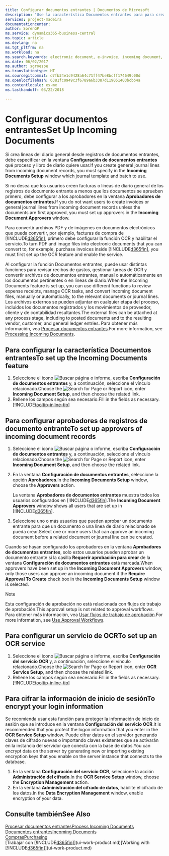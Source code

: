 ```yaml
---
title: Configurar documentos entrantes | Documentos de Microsoft
description: "Use la característica Documentos entrantes para para crear documentos electrónicos, administrar las tareas de OCR, importar facturas y convertir los archivos de imagen."
services: project-madeira
documentationcenter: 
author: SorenGP
ms.service: dynamics365-business-central
ms.topic: article
ms.devlang: na
ms.tgt_pltfrm: na
ms.workload: na
ms.search.keywords: electronic document, e-invoice, incoming document, OCR, ecommerce, document exchange, import invoice
ms.date: 06/02/2017
ms.author: sgroespe
ms.translationtype: HT
ms.sourcegitcommit: d7fb34e1c9428a64c71ff47be8bcff174649c00d
ms.openlocfilehash: 6381fc0949c3f6789a6b3387d119051403bcbb4a
ms.contentlocale: es-mx
ms.lasthandoff: 03/22/2018

---
```

# <a name="set-up-incoming-documents"></a><span data-ttu-id="fb72e-103">Configurar documentos entrantes</span><span class="sxs-lookup"><span data-stu-id="fb72e-103">Set Up Incoming Documents</span></span>
<span data-ttu-id="fb72e-104">Si crea líneas del diario general desde registros de documentos entrantes, debe especificar en la ventana **Configuración de documentos entrantes** qué proceso y libro de diario quiere usar.</span><span class="sxs-lookup"><span data-stu-id="fb72e-104">If you create general journal lines from incoming document records, you must specify in the **Incoming Documents Setup** window which journal template and batch to use.</span></span>

<span data-ttu-id="fb72e-105">Si no desea que los usuarios creen facturas o líneas de diario general de los registros de documento entrante a menos que los documentos se aprueben primero, debe configurar a los aprobadores en la ventana **Aprobadores de documentos entrantes**.</span><span class="sxs-lookup"><span data-stu-id="fb72e-105">If you do not want users to create invoices or general journal lines from incoming document records unless the documents are first approved, you must set up approvers in the **Incoming Document Approvers** window.</span></span>

<span data-ttu-id="fb72e-106">Para convertir archivos PDF y de imágenes en documentos electrónicos que pueda convertir, por ejemplo, facturas de compra de [!INCLUDE[d365fin](includes/d365fin_md.md)], primero debe configurar la función OCR y habilitar el servicio.</span><span class="sxs-lookup"><span data-stu-id="fb72e-106">To turn PDF and image files into electronic documents that you can convert to, for example, purchase invoices inside [!INCLUDE[d365fin](includes/d365fin_md.md)], you must first set up the OCR feature and enable the service.</span></span>

<span data-ttu-id="fb72e-107">Al configurar la función Documentos entrantes, puede usar distintas funciones para revisar recibos de gastos, gestionar tareas de OCR y convertir archivos de documentos entrantes, manual o automáticamente en los documentos pertinentes o en líneas de diario.</span><span class="sxs-lookup"><span data-stu-id="fb72e-107">When the Incoming Documents feature is set up, you can use different functions to review expense receipts, manage OCR tasks, and convert incoming document files, manually or automatically, to the relevant documents or journal lines.</span></span> <span data-ttu-id="fb72e-108">Los archivos externos se pueden adjuntar en cualquier etapa del proceso, incluidos los documentos registrados y los movimientos de proveedor, cliente y de contabilidad resultantes.</span><span class="sxs-lookup"><span data-stu-id="fb72e-108">The external files can be attached at any process stage, including to posted documents and to the resulting vendor, customer, and general ledger entries.</span></span> <span data-ttu-id="fb72e-109">Para obtener más información, vea [Procesar documentos entrantes](across-process-income-documents.md).</span><span class="sxs-lookup"><span data-stu-id="fb72e-109">For more information, see [Processing Incoming Documents](across-process-income-documents.md).</span></span>

## <a name="to-set-up-the-incoming-documents-feature"></a><span data-ttu-id="fb72e-110">Para configurar la característica Documentos entrantes</span><span class="sxs-lookup"><span data-stu-id="fb72e-110">To set up the Incoming Documents feature</span></span>
1. <span data-ttu-id="fb72e-111">Seleccione el icono ![Buscar página o informe](media/ui-search/search_small.png "icono Buscar página o informe"), escriba **Configuración de documentos entrantes** y, a continuación, seleccione el vínculo relacionado.</span><span class="sxs-lookup"><span data-stu-id="fb72e-111">Choose the ![Search for Page or Report](media/ui-search/search_small.png "Search for Page or Report icon") icon, enter **Incoming Document Setup**, and then choose the related link.</span></span>
2. <span data-ttu-id="fb72e-112">Rellene los campos según sea necesario.</span><span class="sxs-lookup"><span data-stu-id="fb72e-112">Fill in the fields as necessary.</span></span> [!INCLUDE[tooltip-inline-tip](includes/tooltip-inline-tip_md.md)]

## <a name="to-set-up-approvers-of-incoming-document-records"></a><span data-ttu-id="fb72e-113">Para configurar aprobadores de registros de documento entrante</span><span class="sxs-lookup"><span data-stu-id="fb72e-113">To set up approvers of incoming document records</span></span>
1. <span data-ttu-id="fb72e-114">Seleccione el icono ![Buscar página o informe](media/ui-search/search_small.png "icono Buscar página o informe"), escriba **Configuración de documentos entrantes** y, a continuación, seleccione el vínculo relacionado.</span><span class="sxs-lookup"><span data-stu-id="fb72e-114">Choose the ![Search for Page or Report](media/ui-search/search_small.png "Search for Page or Report icon") icon, enter **Incoming Document Setup**, and then choose the related link.</span></span>  
2. <span data-ttu-id="fb72e-115">En la ventana **Configuración de documentos entrantes**, seleccione la opción **Aprobadores**.</span><span class="sxs-lookup"><span data-stu-id="fb72e-115">In the **Incoming Documents Setup** window, choose the **Approvers** action.</span></span>

    <span data-ttu-id="fb72e-116">La ventana **Aprobadores de documentos entrantes** muestra todos los usuarios configurados en [!INCLUDE[d365fin](includes/d365fin_md.md)].</span><span class="sxs-lookup"><span data-stu-id="fb72e-116">The **Incoming Document Approvers** window shows all users that are set up in [!INCLUDE[d365fin](includes/d365fin_md.md)].</span></span>  
3. <span data-ttu-id="fb72e-117">Seleccione uno o más usuarios que pueden aprobar un documento entrante para que un documento o una línea de diario relacionado se pueda crear.</span><span class="sxs-lookup"><span data-stu-id="fb72e-117">Select one or more users that can approve an incoming document before a related document or journal line can be created.</span></span>

<span data-ttu-id="fb72e-118">Cuando se hayan configurado los aprobadores en la ventana **Aprobadores de documentos entrantes**, solo estos usuarios pueden aprobar un documento entrante si la casilla **Requerir aprobación para crear** de la ventana **Configuración de documentos entrantes** está marcada.</span><span class="sxs-lookup"><span data-stu-id="fb72e-118">When approvers have been set up in the **Incoming Document Approvers** window, only those users can approve an incoming document if the **Require Approval To Create** check box in the **Incoming Documents Setup** window is selected.</span></span>

> [!NOTE]  
>   <span data-ttu-id="fb72e-119">Esta configuración de aprobación no está relacionada con flujos de trabajo de aprobación.</span><span class="sxs-lookup"><span data-stu-id="fb72e-119">This approval setup is not related to approval workflows.</span></span> <span data-ttu-id="fb72e-120">Para obtener más información, vea [Usar flujos de trabajo de aprobación](across-how-use-approval-workflows.md).</span><span class="sxs-lookup"><span data-stu-id="fb72e-120">For more information, see [Use Approval Workflows](across-how-use-approval-workflows.md).</span></span>

## <a name="to-set-up-an-ocr-service"></a><span data-ttu-id="fb72e-121">Para configurar un servicio de OCR</span><span class="sxs-lookup"><span data-stu-id="fb72e-121">To set up an OCR service</span></span>
1. <span data-ttu-id="fb72e-122">Seleccione el icono ![Buscar página o informe](media/ui-search/search_small.png "icono Buscar página o informe"), escriba **Configuración del servicio OCR** y, a continuación, seleccione el vínculo relacionado.</span><span class="sxs-lookup"><span data-stu-id="fb72e-122">Choose the ![Search for Page or Report](media/ui-search/search_small.png "Search for Page or Report icon") icon, enter **OCR Service Setup**, and then choose the related link.</span></span>
2. <span data-ttu-id="fb72e-123">Rellene los campos según sea necesario.</span><span class="sxs-lookup"><span data-stu-id="fb72e-123">Fill in the fields as necessary.</span></span> [!INCLUDE[tooltip-inline-tip](includes/tooltip-inline-tip_md.md)]

## <a name="to-encrypt-your-login-information"></a><span data-ttu-id="fb72e-124">Para cifrar la información de inicio de sesión</span><span class="sxs-lookup"><span data-stu-id="fb72e-124">To encrypt your login information</span></span>
<span data-ttu-id="fb72e-125">Se recomienda usar esta función para proteger la información de inicio de sesión que se introduce en la ventana **Configuración del servicio OCR**.</span><span class="sxs-lookup"><span data-stu-id="fb72e-125">It is recommended that you protect the logon information that you enter in the **OCR Service Setup** window.</span></span> <span data-ttu-id="fb72e-126">Puede cifrar datos en el servidor generando claves de cifrado nuevas o importando claves existentes que se activarán en la instancia del servidor que conecta con la base de datos.</span><span class="sxs-lookup"><span data-stu-id="fb72e-126">You can encrypt data on the server by generating new or importing existing encryption keys that you enable on the server instance that connects to the database.</span></span>

1. <span data-ttu-id="fb72e-127">En la ventana **Configuración del servicio OCR**, seleccione la acción **Administración del cifrado**.</span><span class="sxs-lookup"><span data-stu-id="fb72e-127">In the **OCR Service Setup** window, choose the **Encryption Management** action.</span></span>
2. <span data-ttu-id="fb72e-128">En la ventana **Administración del cifrado de datos**, habilite el cifrado de los datos.</span><span class="sxs-lookup"><span data-stu-id="fb72e-128">In the **Data Encryption Management** window, enable encryption of your data.</span></span>

## <a name="see-also"></a><span data-ttu-id="fb72e-129">Consulte también</span><span class="sxs-lookup"><span data-stu-id="fb72e-129">See Also</span></span>
[<span data-ttu-id="fb72e-130">Procesar documentos entrantes</span><span class="sxs-lookup"><span data-stu-id="fb72e-130">Process Incoming Documents</span></span>](across-process-income-documents.md)  
[<span data-ttu-id="fb72e-131">Documentos entrantes</span><span class="sxs-lookup"><span data-stu-id="fb72e-131">Incoming Documents</span></span>](across-income-documents.md)  
[<span data-ttu-id="fb72e-132">Compras</span><span class="sxs-lookup"><span data-stu-id="fb72e-132">Purchasing</span></span>](purchasing-manage-purchasing.md)  
<span data-ttu-id="fb72e-133">[Trabajar con [!INCLUDE[d365fin](includes/d365fin_md.md)]](ui-work-product.md)</span><span class="sxs-lookup"><span data-stu-id="fb72e-133">[Working with [!INCLUDE[d365fin](includes/d365fin_md.md)]](ui-work-product.md)</span></span>

